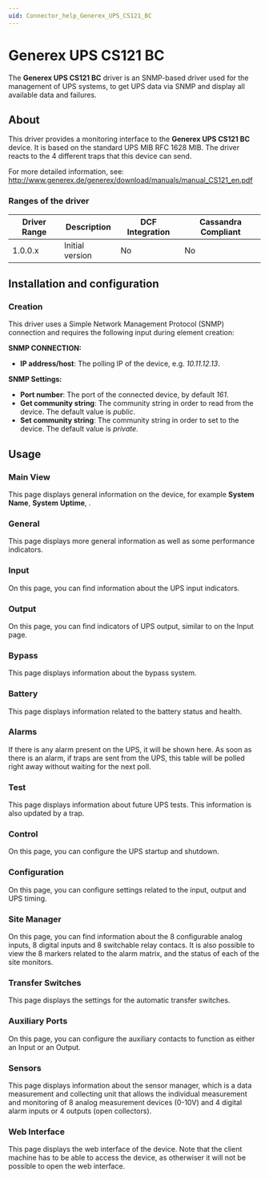 ```yaml
---
uid: Connector_help_Generex_UPS_CS121_BC
---
```


# Generex UPS CS121 BC

The **Generex UPS CS121 BC** driver is an SNMP-based driver used for the management of UPS systems, to get UPS data via SNMP and display all available data and failures.

## About

This driver provides a monitoring interface to the **Generex UPS CS121 BC** device. It is based on the standard UPS MIB RFC 1628 MIB. The driver reacts to the 4 different traps that this device can send.

For more detailed information, see: <http://www.generex.de/generex/download/manuals/manual_CS121_en.pdf>

### Ranges of the driver

| **Driver Range** | **Description** | **DCF Integration** | **Cassandra Compliant** |
|------------------|-----------------|---------------------|-------------------------|
| 1.0.0.x          | Initial version | No                  | No                      |

## Installation and configuration

### Creation

This driver uses a Simple Network Management Protocol (SNMP) connection and requires the following input during element creation:

**SNMP CONNECTION:**

- **IP address/host**: The polling IP of the device, e.g. *10.11.12.13*.

**SNMP Settings:**

- **Port number**: The port of the connected device, by default *161*.
- **Get community string**: The community string in order to read from the device. The default value is *public*.
- **Set community string**: The community string in order to set to the device. The default value is *private*.

## Usage

### Main View

This page displays general information on the device, for example **System Name**, **System** **Uptime**, .

### General

This page displays more general information as well as some performance indicators.

### Input

On this page, you can find information about the UPS input indicators.

### Output

On this page, you can find indicators of UPS output, similar to on the Input page.

### Bypass

This page displays information about the bypass system.

### Battery

This page displays information related to the battery status and health.

### Alarms

If there is any alarm present on the UPS, it will be shown here. As soon as there is an alarm, if traps are sent from the UPS, this table will be polled right away without waiting for the next poll.

### Test

This page displays information about future UPS tests. This information is also updated by a trap.

### Control

On this page, you can configure the UPS startup and shutdown.

### Configuration

On this page, you can configure settings related to the input, output and UPS timing.

### Site Manager

On this page, you can find information about the 8 configurable analog inputs, 8 digital inputs and 8 switchable relay contacs. It is also possible to view the 8 markers related to the alarm matrix, and the status of each of the site monitors.

### Transfer Switches

This page displays the settings for the automatic transfer switches.

### Auxiliary Ports

On this page, you can configure the auxiliary contacts to function as either an Input or an Output.

### Sensors

This page displays information about the sensor manager, which is a data measurement and collecting unit that allows the individual measurement and monitoring of 8 analog measurement devices (0-10V) and 4 digital alarm inputs or 4 outputs (open collectors).

### Web Interface

This page displays the web interface of the device. Note that the client machine has to be able to access the device, as otherwiser it will not be possible to open the web interface.
